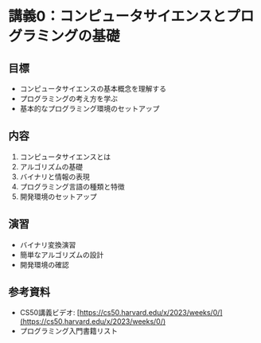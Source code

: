 # 講義0：コンピュータサイエンスとプログラミングの基礎

## 目標
- コンピュータサイエンスの基本概念を理解する
- プログラミングの考え方を学ぶ
- 基本的なプログラミング環境のセットアップ

## 内容
1. コンピュータサイエンスとは
2. アルゴリズムの基礎
3. バイナリと情報の表現
4. プログラミング言語の種類と特徴
5. 開発環境のセットアップ

## 演習
- バイナリ変換演習
- 簡単なアルゴリズムの設計
- 開発環境の確認

## 参考資料
- CS50講義ビデオ: [https://cs50.harvard.edu/x/2023/weeks/0/](https://cs50.harvard.edu/x/2023/weeks/0/)
- プログラミング入門書籍リスト 